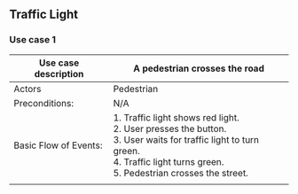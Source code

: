 ## Traffic Light

### Use case 1

|Use case description |A pedestrian crosses the road|
|---|---|
|Actors|Pedestrian|
|Preconditions:|N/A|
|Basic Flow of Events:|1. Traffic light shows red light. <br> 2. User presses the button. <br> 3. User waits for traffic light to turn green. <br> 4. Traffic light turns green. <br> 5. Pedestrian crosses the street.|
|||
